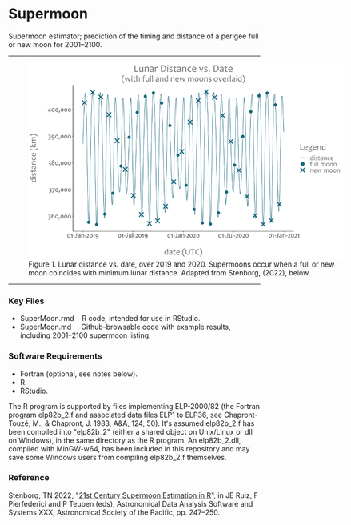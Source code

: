 # Supermoon

Supermoon estimator; prediction of the timing and distance of a perigee full or new moon for 2001–2100.

---

<figure style="width:632px;">
  <img src="lunar_distance_vs_date.png" alt="MCMC parallelisation and Stan model inference speedup" width="632" height="390">
  <figcaption>Figure 1. Lunar distance vs. date, over 2019 and 2020. Supermoons occur when a full or new moon coincides with minimum lunar distance. Adapted from Stenborg, (2022), below.</figcaption>
</figure>

---

### Key Files

- SuperMoon.rmd &nbsp;&nbsp; R code, intended for use in RStudio.<br />
- SuperMoon.md &nbsp;&nbsp;&nbsp; Github-browsable code with example results, including 2001&ndash;2100 supermoon listing.

### Software Requirements

- Fortran (optional, see notes below).<br />
- R.<br />
- RStudio.<br />

The R program is supported by files implementing ELP-2000/82 (the Fortran program elp82b_2.f and associated data files ELP1 to ELP36, see Chapront-Touzé, M., & Chapront, J. 1983, A&A, 124, 50). It's assumed elp82b_2.f has been compiled into "elp82b_2" (either a shared object on Unix/Linux or dll on Windows), in the same directory as the R program. An elp82b_2.dll, compiled with MinGW-w64, has been included in this repository and may save some Windows users from compiling elp82b_2.f themselves.

### Reference

Stenborg, TN 2022, "[21st Century Supermoon Estimation in R](https://aspbooks.org/custom/publications/paper/532-0247.html)", in JE Ruiz, F Pierfederici and P Teuben (eds), Astronomical Data Analysis Software and Systems XXX, Astronomical Society of the Pacific, pp. 247&ndash;250.
